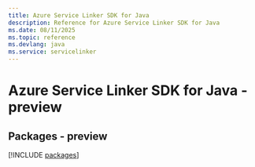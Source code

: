 ```yaml
---
title: Azure Service Linker SDK for Java
description: Reference for Azure Service Linker SDK for Java
ms.date: 08/11/2025
ms.topic: reference
ms.devlang: java
ms.service: servicelinker
---
```

# Azure Service Linker SDK for Java - preview
## Packages - preview
[!INCLUDE [packages](service-linker-index.md)]